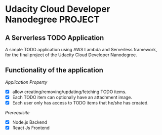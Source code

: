 # Udacity Cloud Developer Nanodegree PROJECT

## A Serverless TODO Application

A simple TODO application using AWS Lambda and Serverless framework, for the final project of the Udacity Cloud Developer Nanodegree.

## Functionality of the application

_Application Property_
- [x] allow creating/removing/updating/fetching TODO items. 
- [x] Each TODO item can optionally have an attachment image. 
- [x] Each user only has access to TODO items that he/she has created.

_Prerequisite_
- [x] Node.js Backend
- [x] React Js Frontend
